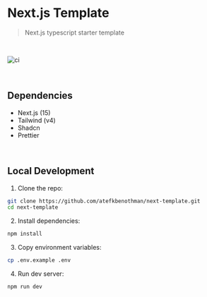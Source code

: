 # Next.js Template

> Next.js typescript starter template

<br />

![ci](https://github.com/atefkbenothman/next-template/actions/workflows/ci.yaml/badge.svg)

<br />

## Dependencies

- Next.js (15)
- Tailwind (v4)
- Shadcn
- Prettier

<br />

## Local Development

1. Clone the repo:

```bash
git clone https://github.com/atefkbenothman/next-template.git
cd next-template
```

2. Install dependencies:

```bash
npm install
```

3. Copy environment variables:

```bash
cp .env.example .env
```

4. Run dev server:

```bash
npm run dev
```
